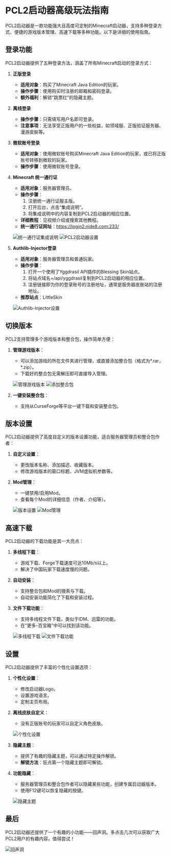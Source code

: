 # PCL2启动器高级玩法指南

PCL2启动器是一款功能强大且高度可定制的Minecraft启动器，支持多种登录方式、便捷的游戏版本管理、高速下载等多种功能。以下是详细的使用指南。

## 登录功能

PCL2启动器提供了五种登录方法，涵盖了所有Minecraft启动的登录方式：

1. **正版登录**
   - **适用对象**：购买了Minecraft Java Edition的玩家。
   - **操作步骤**：使用购买时注册的邮箱和密码登录。
   - **额外福利**：解锁“跳票红”的隐藏主题。

2. **离线登录**
   - **操作步骤**：只需填写用户名即可登录。
   - **注意事项**：无法享受正版用户的一些权益，如领域服、正版验证服务器、漫游皮肤等。

3. **微软账号登录**
   - **适用对象**：使用微软账号购买Minecraft Java Edition的玩家，或已将正版账号转移到微软的玩家。
   - **操作步骤**：使用微软账号登录。

4. **Minecraft 统一通行证**
   - **适用对象**：服务器管理员。
   - **操作步骤**：
     1. 注册统一通行证服主版。
     2. 打开后台，点击“集成说明”。
     3. 将集成说明中的内容复制到PCL2启动器的相应位置。
   - **详细教程**：见视频介绍或搜索其他教程。
   - **统一通行证网址**：https://login2.nide8.com:233/

   ![统一通行证集成说明](https://i0.hdslb.com/bfs/article/9d394254bb5093567214d34facf9cb6ff42c098c.png@1256w_582h_!web-article-pic.avif)
   ![PCL2启动器设置](https://i0.hdslb.com/bfs/article/7c7574821956736f9a2f5c8944e1fcd86bf8470f.png@1256w_380h_!web-article-pic.avif)

5. **Authlib-Injector登录**
   - **适用对象**：服务器管理员和普通玩家。
   - **操作步骤**：
     1. 打开一个使用了Yggdrasil API插件的Blessing Skin站点。
     2. 将站点域名+/api/yggdrasil复制到PCL2启动器的相应位置。
     3. 注册链接即为你的登录账号的注册地址，通常是服务器皮肤站的注册地址。
   - **推荐站点**：LittleSkin

   ![Authlib-Injector设置](https://i0.hdslb.com/bfs/article/6d3ffbe6b5f5bc26d83d84069841a3997ec76c25.png@1256w_432h_!web-article-pic.avif)

## 切换版本

PCL2支持管理多个游戏版本和整合包，操作简单方便：

1. **管理游戏版本**：
   - 可以添加游戏的所在文件夹进行管理，或直接添加整合包（格式为*.rar，*.zip）。
   - 下载好的整合包无需解压即可直接导入管理。

   ![管理游戏版本](https://i0.hdslb.com/bfs/article/a163dc855375d8ae73cb6e818c82ff837217628c.png@1256w_764h_!web-article-pic.avif)
   ![添加整合包](https://i0.hdslb.com/bfs/article/5f9bf5f43318477753731ebeb0a00309f9851deb.png@1256w_764h_!web-article-pic.avif)

2. **一键安装整合包**：
   - 支持从CurseForge等平台一键下载和安装整合包。

## 版本设置

PCL2启动器提供了高度自定义的版本设置功能，适合服务器管理员和整合包作者：

1. **自定义设置**：
   - 更改版本名称、添加描述、收藏版本。
   - 修改游戏版本的窗口标题、JVM虚拟机参数等。

2. **Mod管理**：
   - 一键禁用/启用Mod。
   - 查看每个Mod的详细信息（作者、介绍等）。

   ![版本设置](https://i0.hdslb.com/bfs/article/67b3fc61ed7e40b26cbf254a81c6991bde81110a.png@1256w_764h_!web-article-pic.avif)
   ![Mod管理](https://i0.hdslb.com/bfs/article/6d2ab15a062093d467c2af037cccd37299809246.png@1256w_764h_!web-article-pic.avif)

## 高速下载

PCL2启动器的下载功能是其一大亮点：

1. **多线程下载**：
   - 游戏下载、Forge下载速度可达10Mb/s以上。
   - 解决了中国玩家下载速度慢的问题。

2. **自动安装**：
   - 支持整合包和Mod的搜索与下载。
   - 自动安装功能简化了下载和安装过程。

3. **文件下载功能**：
   - 支持多线程文件下载，类似于IDM、迅雷的功能。
   - 在“更多-百宝箱”中可以找到该功能。

   ![多线程下载](https://i0.hdslb.com/bfs/article/34eb6267541967e1bb88913385d6fbee34449a90.png@1256w_764h_!web-article-pic.avif)
   ![文件下载功能](https://i0.hdslb.com/bfs/article/e9af2223cfb029ff32cad8e332512676e2c48061.png@1256w_764h_!web-article-pic.avif)

## 设置

PCL2启动器提供了丰富的个性化设置选项：

1. **个性化设置**：
   - 修改启动器Logo。
   - 设置游戏语言。
   - 定制主页布局。

2. **离线皮肤自定义**：
   - 没有正版账号的玩家可以自定义角色皮肤。

   ![个性化设置](https://i0.hdslb.com/bfs/article/a801666d6125bbeb31edd1c963dae225cb2a0443.png@1256w_764h_!web-article-pic.avif)

3. **隐藏主题**：
   - 提供了有趣的隐藏主题，可以通过特定操作解锁。
   - **解锁方法**：狂点第一个隐藏主题即可解锁。

4. **功能隐藏**：
   - 服务器管理员和整合包作者可以隐藏某些功能，创建专属启动器版本。
   - 使用F12键可以恢复隐藏的按键。

   ![隐藏主题](https://i0.hdslb.com/bfs/article/21eae7b2535ab48e436a382c11ee3272bd92f7ed.png@1256w_764h_!web-article-pic.avif)

## 最后

PCL2启动器还提供了一个有趣的小功能——回声洞。多点击几次可以获取广大PCL2用户的有趣内容，值得尝试！

![回声洞](https://i0.hdslb.com/bfs/article/129d5b3fc753d6079ed7c54fafaae7a5a0804f4a.png@1256w_154h_!web-article-pic.avif)
